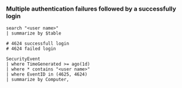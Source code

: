 ### Multiple authentication failures followed by a successfully login

```kql
search "<user name>"
| summarize by $table

# 4624 successfull login
# 4624 failed login

SecurityEvent
| where TimeGenerated >= ago(1d)
| where * contains "<user name>"
| where EventID in (4625, 4624)
| summarize by Computer, 

```
